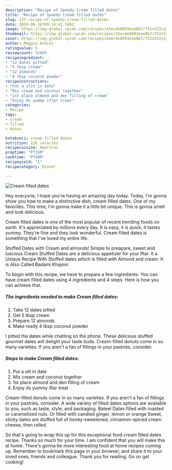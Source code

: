 ```yaml
---
description: "Recipe of Speedy Cream filled dates"
title: "Recipe of Speedy Cream filled dates"
slug: 173-recipe-of-speedy-cream-filled-dates
date: 2020-08-16T09:14:41.506Z
image: https://img-global.cpcdn.com/recipes/43ec4e6093eae0b7/751x532cq70/cream-filled-dates-recipe-main-photo.jpg
thumbnail: https://img-global.cpcdn.com/recipes/43ec4e6093eae0b7/751x532cq70/cream-filled-dates-recipe-main-photo.jpg
cover: https://img-global.cpcdn.com/recipes/43ec4e6093eae0b7/751x532cq70/cream-filled-dates-recipe-main-photo.jpg
author: Maggie Atkins
ratingvalue: 5
reviewcount: 32068
recipeingredient:
- "12 dates pitted"
- "5 tbsp cream"
- "12 almonds"
- "4 tbsp coconut powder"
recipeinstructions:
- "Put a slit in date"
- "Mix cream and coconut together"
- "1st place almond and den filling of cream"
- "Enjoy ds yummy iftar treat"
categories:
- Recipe
tags:
- cream
- filled
- dates

katakunci: cream filled dates 
nutrition: 226 calories
recipecuisine: American
preptime: "PT15M"
cooktime: "PT48M"
recipeyield: "1"
recipecategory: Dinner

---
```



![Cream filled dates](https://img-global.cpcdn.com/recipes/43ec4e6093eae0b7/751x532cq70/cream-filled-dates-recipe-main-photo.jpg)

Hey everyone, I hope you're having an amazing day today. Today, I'm gonna show you how to make a distinctive dish, cream filled dates. One of my favorites. This time, I'm gonna make it a little bit unique. This is gonna smell and look delicious.

Cream filled dates is one of the most popular of recent trending foods on earth. It's appreciated by millions every day. It is easy, it is quick, it tastes yummy. They're fine and they look wonderful. Cream filled dates is something that I've loved my entire life.

Stuffed Dates with Cream and almonds! Simple to preapare, sweet and luscious Cream Stuffed Dates are a delicious appetizer for your Iftar. It a Unique Recipe With Stuffed dates which is filled with Almond and cream. It is Also Called Badami Khajoor.


To begin with this recipe, we have to prepare a few ingredients. You can have cream filled dates using 4 ingredients and 4 steps. Here is how you can achieve that.

<!--inarticleads1-->

##### The ingredients needed to make Cream filled dates:

1. Take 12 dates pitted
1. Get 5 tbsp cream
1. Prepare 12 almonds
1. Make ready 4 tbsp coconut powder


I pitted the dates while chatting on the phone. These delicious stuffed gourmet dates will delight your taste buds. Cream-filled donuts come in so many varieties. If you aren&#39;t a fan of fillings in your pastries, consider. 

<!--inarticleads2-->

##### Steps to make Cream filled dates:

1. Put a slit in date
1. Mix cream and coconut together
1. 1st place almond and den filling of cream
1. Enjoy ds yummy iftar treat


Cream-filled donuts come in so many varieties. If you aren&#39;t a fan of fillings in your pastries, consider. A wide variety of filled dates options are available to you, such as taste, style, and packaging. Bateel Dates filled with roasted or caramelized nuts. Or filled with candied ginger, lemon or orange Sweet, sticky dates are stuffed full of honey-sweetened, cinnamon-spiced cream cheese, then rolled. 

So that's going to wrap this up for this exceptional food cream filled dates recipe. Thanks so much for your time. I am confident that you will make this at home. There's gonna be more interesting food at home recipes coming up. Remember to bookmark this page in your browser, and share it to your loved ones, friends and colleague. Thank you for reading. Go on get cooking!
